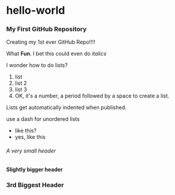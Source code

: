 # hello-world

### My First GitHub Repository

Creating my 1st ever GitHub Repo!!!!

What **Fun**. I bet this could even do *italics*

I wonder how to do lists?

1. list
2. list 2
3. list 3
4. OK, it's a number, a period followed by a space to create a list.

Lists get automatically indented when published.

use a dash for unordered lists

- like this?
- yes, like this

###### A very small header

#### Slightly bigger header

### 3rd Biggest Header


